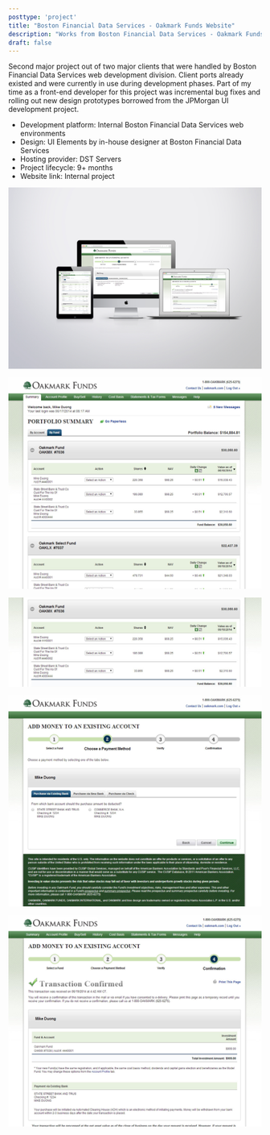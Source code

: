 ```yaml
---
posttype: 'project'
title: "Boston Financial Data Services - Oakmark Funds Website"
description: "Works from Boston Financial Data Services - Oakmark Funds Website"
draft: false
---
```


Second major project out of two major clients that were handled by Boston Financial Data Services web development division. Client ports already existed and were currently in use during development phases. Part of my time as a front-end developer for this project was incremental bug fixes and rolling out new design prototypes borrowed from the JPMorgan UI development project.

- Development platform: Internal Boston Financial Data Services web environments  
- Design: UI Elements by in-house designer at Boston Financial Data Services    
- Hosting provider: DST Servers  
- Project lifecycle: 9+ months  
- Website link: Internal project  

![Boston Financial - Oakmark Device Set](../../../assets/portfolio/bfds/feature/oak/full-bfds-oak-set.png)

![Boston Financial - Oakmark Portfolio Summary](../../../assets/portfolio/bfds/feature/oak/full-bfds-oak-page1.png)

![Boston Financial - Oakmark Fund Selections](../../../assets/portfolio/bfds/feature/oak/full-bfds-oak-page2.png)

![Boston Financial - Oakmark Add Funds Page](../../../assets/portfolio/bfds/feature/oak/full-bfds-oak-page3.png)

![Boston Financial - Oakmark Confirmation Page](../../../assets/portfolio/bfds/feature/oak/full-bfds-oak-page5.png)
